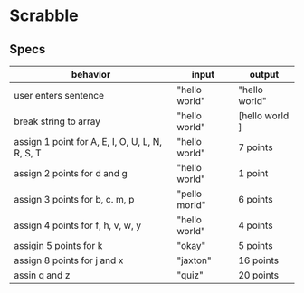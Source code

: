 # Scrabble
 
 ## Specs

 | behavior | input | output |
 |--|--|--|
 | user enters sentence | "hello world" | "hello world" |
 | break string to array | "hello world" | [hello world ]|
 | assign 1 point for A, E, I, O, U, L, N, R, S, T  | "hello world" | 7 points |
 | assign 2 points for d and g |  "hello world" | 1 point |
 | assign 3 points for b, c. m, p | "pello morld" | 6 points |
 | assign 4 points for f, h, v, w, y | "hello world" |  4 points |
 | assigin 5 points for k | "okay" | 5 points | 
 | assign 8 points for j and x | "jaxton" | 16 points |
 | assin q and z | "quiz" | 20 points |